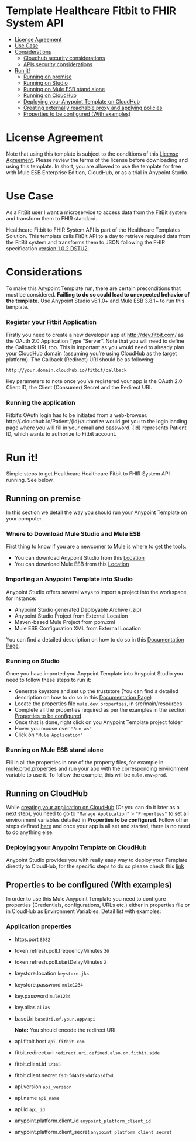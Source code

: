 # Template Healthcare Fitbit to FHIR System API

+ [License Agreement](#licenseagreement)
+ [Use Case](#usecase)
+ [Considerations](#considerations)
	* [Cloudhub security considerations](#cloudhubsecurityconsiderations)
	* [APIs security considerations](#apissecurityconsiderations)
+ [Run it!](#runit)
	* [Running on premise](#runonopremise)
	* [Running on Studio](#runonstudio)
	* [Running on Mule ESB stand alone](#runonmuleesbstandalone)
	* [Running on CloudHub](#runoncloudhub)
	* [Deploying your Anypoint Template on CloudHub](#deployingyouranypointtemplateoncloudhub)
	* [Creating externally reachable proxy and applying policies](#proxy)
	* [Properties to be configured (With examples)](#propertiestobeconfigured)

# License Agreement <a name="licenseagreement"/>
Note that using this template is subject to the conditions of this [License Agreement](AnypointTemplateLicense.pdf).
Please review the terms of the license before downloading and using this template. In short, you are allowed to use the template for free with Mule ESB Enterprise Edition, CloudHub, or as a trial in Anypoint Studio.

# Use Case <a name="usecase"/>

As a FitBit user I want a microservice to access data from the FitBit system and transform them to FHIR standard.

Healthcare Fitbit to FHIR System API is part of the Healthcare Templates Solution. This template calls FitBit API to a day to retrieve required data from the FitBit system and transforms them to JSON following the FHIR specification [version 1.0.2 DSTU2](https://www.hl7.org/FHIR/DSTU2/index.html).

# Considerations <a name="considerations"/>

To make this Anypoint Template run, there are certain preconditions that must be considered. **Failling to do so could lead to unexpected behavior of the template.**
Use Anypoint Studio v6.1.0+ and Mule ESB 3.8.1+ to run this template.

### Register your Fitbit Application

Firstly you need to create a new developer app at http://dev.fitbit.com/ as  the OAuth 2.0 Application Type “Server”. Note that you will need to define the Callback URL too. This is important as you would need to already plan your CloudHub domain (assuming you’re using CloudHub as the target platform). The Callback (Redirect) URI should be as following:

	http://your.domain.cloudhub.io/fitbit/callback

Key parameters to note once you’ve registered your app is the OAuth 2.0 Client ID, the Client (Consumer) Secret and the Redirect URI.

### Running the application

Fitbit’s OAuth login has to be initiated from a web-browser.
http://<your-app-domain>.cloudhub.io/Patient/{id}/authorize would get you to the login landing page where you will fill in your email and password. {id} represents Patient ID, which wants to authorize to Fitbit account.

# Run it! <a name="runit"/>

Simple steps to get Healthcare Healthcare Fitbit to FHIR System API running.
See below.

## Running on premise <a name="runonopremise"/>

In this section we detail the way you should run your Anypoint Template on your computer.

### Where to Download Mule Studio and Mule ESB

First thing to know if you are a newcomer to Mule is where to get the tools.

+ You can download Anypoint Studio from this [Location](http://www.mulesoft.com/platform/studio)
+ You can download Mule ESB from this [Location](http://www.mulesoft.com/platform/soa/mule-esb-open-source-esb)

### Importing an Anypoint Template into Studio

Anypoint Studio offers several ways to import a project into the workspace, for instance: 

+ Anypoint Studio generated Deployable Archive (.zip)
+ Anypoint Studio Project from External Location
+ Maven-based Mule Project from pom.xml
+ Mule ESB Configuration XML from External Location

You can find a detailed description on how to do so in this [Documentation Page](https://docs.mulesoft.com/anypoint-studio/v/6/importing-and-exporting-in-studio).

### Running on Studio <a name="runonstudio"/>

Once you have imported you Anypoint Template into Anypoint Studio you need to follow these steps to run it:

+ Generate keystore and set up the truststore (You can find a detailed description on how to do so in this [Documentation Page](https://docs.mulesoft.com/mule-user-guide/v/3.7/tls-configuration#generating-keystores-and-truststores))
+ Locate the properties file `mule.dev.properties`, in src/main/resources
+ Complete all the properties required as per the examples in the section [Properties to be configured](#propertiestobeconfigured)
+ Once that is done, right click on you Anypoint Template project folder 
+ Hover you mouse over `"Run as"`
+ Click on  `"Mule Application"`

### Running on Mule ESB stand alone <a name="runonmuleesbstandalone"/>

Fill in all the properties in one of the property files, for example in [mule.prod.properties](../master/src/main/resources/mule.prod.properties) and run your app with the corresponding environment variable to use it. To follow the example, this will be `mule.env=prod`.

## Running on CloudHub <a name="runoncloudhub"/>

While [creating your application on CloudHub](https://docs.mulesoft.com/runtime-manager/hello-world-on-cloudhub) (Or you can do it later as a next step), you need to go to `"Manage Application"` > `"Properties"` to set all environment variables detailed in **Properties to be configured**.
Follow other steps defined [here](#runonpremise) and once your app is all set and started, there is no need to do anything else.

### Deploying your Anypoint Template on CloudHub <a name="deployingyouranypointtemplateoncloudhub"/>

Anypoint Studio provides you with really easy way to deploy your Template directly to CloudHub, for the specific steps to do so please check this [link](https://docs.mulesoft.com/mule-fundamentals/v/3.8/deploying-mule-applications#deploy-to-the-anypoint-platform)

## Properties to be configured (With examples) <a name="propertiestobeconfigured"/>

In order to use this Mule Anypoint Template you need to configure properties (Credentials, configurations, URLs etc.) either in properties file or in CloudHub as Environment Variables. Detail list with examples:

### Application properties

+ https.port `8082`
+ token.refresh.poll.frequencyMinutes `30`
+ token.refresh.poll.startDelayMinutes `2`

+ keystore.location `keystore.jks`
+ keystore.password `mule1234`
+ key.password `mule1234`
+ key.alias `alias`

+ baseUri `baseUri.of.your.app/api`

	**Note:** You should encode the redirect URI.
+ api.fitbit.host `api.fitbit.com`
+ fitbit.redirect.uri `redirect.uri.defined.also.on.fitbit.side`
+ fitbit.client.id `12345`
+ fitbit.client.secret `fsd5fd45fs5d4f45sdf5d`

+ api.version `api_version`
+ api.name `api_name`
+ api.id `api_id`

+ anypoint.platform.client_id `anypoint_platform_client_id`
+ anypoint.platform.client_secret `anypoint_platform_client_secret`